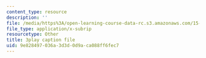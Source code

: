 ```yaml
---
content_type: resource
description: ''
file: /media/https%3A/open-learning-course-data-rc.s3.amazonaws.com/15-960-new-executive-thinking-social-impact-technology-projects-fall-2017-spring-2018/9e828497036a3d3d0d9aca088ff6fec7_HaySEpWEsdU.srt
file_type: application/x-subrip
resourcetype: Other
title: 3play caption file
uid: 9e828497-036a-3d3d-0d9a-ca088ff6fec7
---
```

